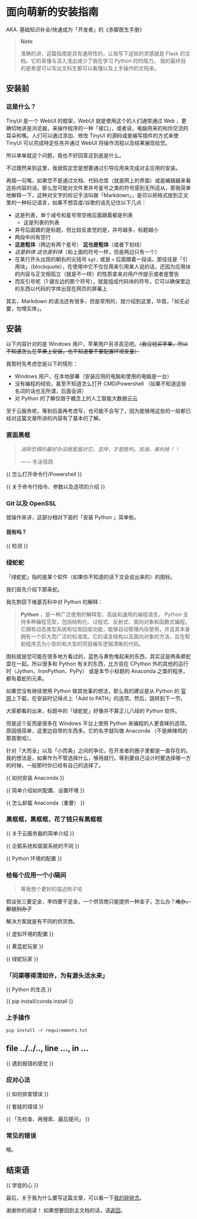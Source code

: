 # 面向萌新的安装指南

AKA. 基础知识补全/快速成为「开发者」的《赤脚医生手册》

> **Note**
>
> 准确的讲，这篇指南是具有通用性的，让我写下这些的灵感就是 Flask 的文档。它的易懂与深入浅出减少了我在学习 Python 时的阻力。
> 我的最终目的是希望可以写出文科生都可以看懂以及上手操作的文档来。

## 安装前

### 这是什么？

TinyUI 是一个 WebUI 的框架，WebUI 就是使用这个的人们通常通过 Web ，更确切地讲是浏览器，来操作程序的一种「接口」，或者说，电脑用来的和你交流的耳朵和嘴。人们可以通过添加、修改 TinyUI 的源码或是编写插件的方式来使 TinyUI 可以完成特定任务并通过 WebUI 将操作流程以及结果展现给您。

所以单单就这个问题，我也不好回答这到底是什么。

不过既然来到这里，我就假定您是想要通过引导应用来完成对主应用的安装。

再插一句嘴，如果您不是通过文档、代码仓库（就是网上的界面）或是编辑器来看这些内容的话，那么您可能对文件里井号星号之类的符号感到无所适从，那我简单地解释一下，这种对文字的标记手法叫做「Markdown」，是可以把格式放到正文里的一种标记语言，如果不想百度/谷歌的话先记住以下几点：

- 这是列表，单个减号和星号带空格后面跟着都是列表
  - 这是列表的列表
- 井号后面跟的是标题，但比较反直觉的是，井号越多，标题越小
- 两段中间有空行
- **这是粗体**（两边有两个星号） __这也是粗体__（或者下划线）
- *这是斜体* _这也是斜体_（和上面的符号一样，但是两边只有一个）
- 在某行开头出现的朝右的尖括号 `&gt;` 或是 `>` 后面跟着一段话，那往往是「引用块」（blockquote），在使用中它不仅仅用来引用某人说的话，还因为应用块的内容与正文相孤立（就是不一样）的性质拿来对用户作提示或者是警告
- 而反引号呢（1 键左边的那个符号），就是组成代码块的符号，它可以确保里边的东西以代码的字体出现在网页的屏幕上

其实，Markdown 的语法还有很多，但是常用的，就介绍到这里，毕竟，「如无必要，勿增实体」。

## 安装

以下内容针对的是 Windows 用户，苹果用户另寻高见吧。~~（我没钱买苹果，所以不知道怎么在苹果上安装，也不知道要不要配置环境变量）~~

我暂时先考虑您是以下的情形：

- Windows 用户，在本地部署（安装应用的电脑和使用的电脑是一台）
- 没有编程的经验，甚至不知道怎么打开 CMD/Powershell （如果不知道这些名词的话也无所谓，后面会讲）
- 对 Python 的了解仅限于概念上的人工智能大数据云云

至于云服务呢，等到后面再考虑写，也可能不会写了，因为能够用这些的一般都已经对这篇文章所讲的内容有了基本的了解。

### 直面黑框

> _消除恐惧的最好办法就是面对它。坚持，才是胜利。加油，奥利给！！_
>
> —— 冬泳怪鸽

{{ 怎么打开命令行/Powershell }}

{{ 关于命令行指令、参数以及选项的介绍 }}

### Git 以及 OpenSSL

就操作来讲，这部分相对下面的「安装 Python 」简单些。

#### 我有吗？

{{ 检测 }}

### 绿蛇蛇

「绿蛇蛇」指的是某个软件（如果你不知道的话下文会说出来的）的图标。

我们首先介绍下那条蛇。

我先剽窃下维基百科中对 Python 的解释：

> **Python** ，是一种广泛使用的解释型、高级和通用的编程语言。 Python 支持多种编程范型，包括结构化、过程式、反射式、面向对象和函数式编程。它拥有动态类型系统和垃圾回收功能，能够自动管理内存使用，并且其本身拥有一个巨大而广泛的标准库。它的语言结构以及面向对象的方法，旨在帮助程序员为小型的和大型的项目编写逻辑清晰的代码。

图标就是您可能在很多地方看过的，蓝色与黄色堆起来的东西，其实这是两条蟒蛇盘在一起。所以很多和 Python 有关的东西，比方说在 CPython 外的其他的运行时（Jython、IronPython、PyPy） 或是本节小标题的 Anaconda 之类的程序，都有着蛇的元素。

如果您没有继续使用 Python 做其他事的想法，那么我的建议是从 Python 的 [官网](https://www.python.org/)上下载，在安装时记得点上「Add to PATH」的选项。然后，跳转到下一节。

大家都看的出来，标题中的「绿蛇蛇」好像并不算正儿八经的 Python 软件。

但是这个反而是很多在 Windows 平台上使用 Python 来编程的人更青睐的选项。原因很简单，这里边自带的东西多。它的名字就叫做 Anaconda （不是麻辣鸡的那首歌哈）。

针对「大而全」以及「小而美」之间的争论，在开发者的圈子里都是一直存在的。我的想法是，如果作为不管选择什么，够用就行。等到要自己设计时要选择哪一方的时候，一般那时你已经有自己的选择了。

{{ 如何安装 Anaconda }}

{{ 简单介绍如何配置、设置环境 }}

{{ 怎么卸载 Anaconda（重要） }}

### 黑框框，黑框框，花了钱只有黑框框

{{ 关于云服务器的简单介绍 }}

{{ 企鹅系统和窗窗系统的不同 }}

{{ Python 环境的配置 }}

### 给每个应用一个小隔间

> 等我想个更好的描述例子哈

假设张三要足金，李四要千足金，一个供货商只能提供一种金子，怎么办？~~难办，那就别办了~~

解决方案就是有不同的供货商。

{{ 虚拟环境的配置 }}

{{ 黄蓝蛇玩家 }}

{{ 绿蛇玩家 }}

### 「问渠哪得清如许，为有源头活水来」

{{ Python 的生态 }}

{{ pip install/conda install }}

### 上手操作

`pip install -r requirements.txt`

## file ../../.., line ..., in ...

{{ 遇到报错的感觉 }}

### 应对心法

{{ 如何排查错误 }}

{{ 套娃的错误 }}

{{ 「先检查、再搜索、最后提问」 }}

### 常见的错误

略。

## 结束语

{{ 学徒的心 }}

最后，关于我为什么要写这篇文章，可以看一下[我的碎碎念](/docs/about/goal.cmn-Hans.md#before-construct)。

谢谢你的阅读！
如果想要回到主文档的话，请[返回](/README.cmn-Hans.md)。
